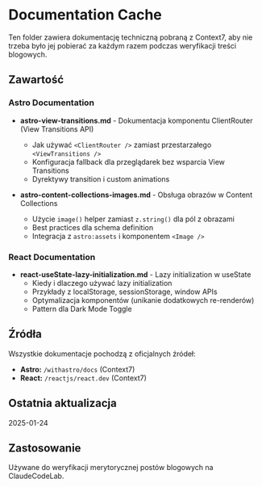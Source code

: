 # Documentation Cache

Ten folder zawiera dokumentację techniczną pobraną z Context7, aby nie trzeba było jej pobierać za każdym razem podczas weryfikacji treści blogowych.

## Zawartość

### Astro Documentation

- **astro-view-transitions.md** - Dokumentacja komponentu ClientRouter (View Transitions API)
  - Jak używać `<ClientRouter />` zamiast przestarzałego `<ViewTransitions />`
  - Konfiguracja fallback dla przeglądarek bez wsparcia View Transitions
  - Dyrektywy transition i custom animations

- **astro-content-collections-images.md** - Obsługa obrazów w Content Collections
  - Użycie `image()` helper zamiast `z.string()` dla pól z obrazami
  - Best practices dla schema definition
  - Integracja z `astro:assets` i komponentem `<Image />`

### React Documentation

- **react-useState-lazy-initialization.md** - Lazy initialization w useState
  - Kiedy i dlaczego używać lazy initialization
  - Przykłady z localStorage, sessionStorage, window APIs
  - Optymalizacja komponentów (unikanie dodatkowych re-renderów)
  - Pattern dla Dark Mode Toggle

## Źródła

Wszystkie dokumentacje pochodzą z oficjalnych źródeł:
- **Astro:** `/withastro/docs` (Context7)
- **React:** `/reactjs/react.dev` (Context7)

## Ostatnia aktualizacja

2025-01-24

## Zastosowanie

Używane do weryfikacji merytorycznej postów blogowych na ClaudeCodeLab.
